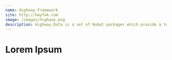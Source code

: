 ```yaml
---
name: Highway Framework
site: http://hwyfwk.com
image: /images/highway.png
description: Highway.Data is a set of NuGet packages which provide a testable, clean, reusable abstraction over various ORMs on the market today.  Primarily focused on EntityFramework, this project embodies the best practices of working with data in .NET.
---
```


# Lorem Ipsum
